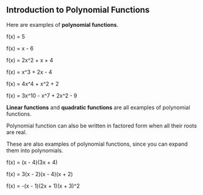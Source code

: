 Introduction to Polynomial Functions
-------

Here are examples of **polynomial functions**.

f(x) = 5

f(x) = x - 6

f(x) = 2x^2 + x + 4

f(x) = x^3 + 2x - 4

f(x) = 4x^4 + x^2 + 2

f(x) = 3x^10 - x^7 + 2x^2 - 9

**Linear functions** and **quadratic functions** are all examples of polynomial functions.


Polynomial function can also be written in factored form when all their roots are real.

These are also examples of polynomial functions, since you can expand them into polynomials.

f(x) = (x - 4)(3x + 4)

f(x) = 3(x - 2)(x - 4)(x + 2)

f(x) = -(x - 1)(2x + 1)(x + 3)^2